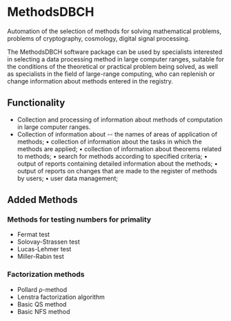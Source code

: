 # MethodsDBCH
Automation of the selection of methods for solving mathematical problems, problems of cryptography, cosmology, digital signal processing.

The MethodsDBCH software package can be used by specialists interested in selecting a data processing method in large computer ranges, suitable for the conditions of the theoretical or practical problem being solved, as well as specialists in the field of large-range computing, who can replenish or change information about methods entered in the registry.
## Functionality
- Сollection and processing of information about methods of computation in large computer ranges.
- Сollection of information about
-- the names of areas of application of methods;
• collection of information about the tasks in which the methods are applied;
• collection of information about theorems related to methods;
• search for methods according to specified criteria;
• output of reports containing detailed information about the methods;
• output of reports on changes that are made to the register of methods by users;
• user data management;
## Added Methods
### Methods for testing numbers for primality
- Fermat test
- Solovay-Strassen test
- Lucas-Lehmer test
- Miller-Rabin test
### Factorization methods
- Pollard ρ-method
- Lenstra factorization algorithm
- Basic QS method
- Basic NFS method
